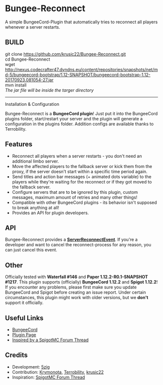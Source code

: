 # Bungee-Reconnect
A simple BungeeCord-Plugin that automatically tries to reconnect all players whenever a server restarts.

BUILD
------
git clone https://github.com/krusic22/Bungee-Reconnect.git <br>
cd Bungee-Reconnect <br>
wget http://nexus.codecrafter47.dyndns.eu/content/repositories/snapshots/net/md-5/bungeecord-bootstrap/1.12-SNAPSHOT/bungeecord-bootstrap-1.12-20170923.081054-27.jar <br>
mvn install <br>
*The jar file will be inside the targer directory*

------
Installation & Configuration

Bungee-Reconnect is a **BungeeCord plugin**! Just put it into the BungeeCord plugins folder, start/restart your server and the plugin will generate a configuration in the plugins folder.
Addition configs are available thanks to Terrobility.

Features
------
- Reconnect all players when a server restarts - you don't need an additional limbo server.
- Move the affected players to the fallback server or kick them from the proxy, if the server doesn't start within a specific time period again.
- Send titles and action bar messages (+ animated dots variable) to the players while they're waiting for the reconnect or if they got moved to the fallback server.
- Configure servers that are to be ignored by this plugin, custom messages, maximum amount of retries and many other things!
- Compatible with other BungeeCord plugins - its behavior isn't supposed to break anything at all!
- Provides an API for plugin developers.


API
------
Bungee-Reconnect provides a [**ServerReconnectEvent**](src/eu/the5zig/reconnect/api/ServerReconnectEvent.java).
If you're a developer and want to cancel the reconnect-process for any reason, you can just cancel this event.


Other
------
Officially tested with **Waterfall #146** and **Paper 1.12.2-R0.1-SNAPSHOT #1217**.
This plugin supports (officially) **BungeeCord 1.12.2** and **Spigot 1.12.2**!
If you encounter any problems, please first make sure you update BungeeCord and Spigot before creating an issue report.
Under certain circumstances, this plugin might work with older versions, but we <b>don't</b> support it officially.


Useful Links
------
- [BungeeCord](https://www.spigotmc.org/wiki/bungeecord/)
- [Plugin Page](https://www.spigotmc.org/resources/bungee-reconnect.16429/)
- [Inspired by a SpigotMC Forum Thread](https://www.spigotmc.org/threads/restart-plugin-built-into-spigot-pls-help-4-diamond.111789/)


Credits
------
- Development: [5zig](https://github.com/5zig)
- Contribution: [Krymonota](https://github.com/Krymonota), [Terrobility](https://github.com/Terrobility), [krusic22](https://github.com/krusic22)
- Inspiration: [SpigotMC Forum Thread](https://www.spigotmc.org/threads/restart-plugin-built-into-spigot-pls-help-4-diamond.111789/)
